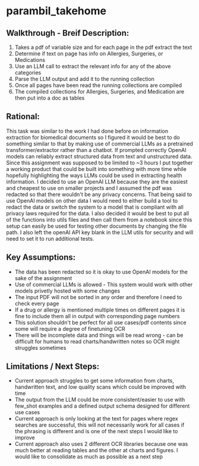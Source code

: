 # parambil_takehome

## Walkthrough - Breif Description:
1. Takes a pdf of variable size and for each page in the pdf extract the text
2. Determine if text on page has info on Allergies, Surgeries, or Medications
3. Use an LLM call to extract the relevant info for any of the above categories
4. Parse the LLM output and add it to the running collection
5. Once all pages have been read the running collections are compiled
6. The compiled collections for Allergies, Surgeries, and Medication are then put into a doc as tables

## Rational:
This task was similar to the work I had done before on information extraction for biomedical documents so I figured it would be best to do something similar to that by making use of commercial LLMs as a pretrained transformer/extractor rather than a chatbot. If prompted correctly OpenAI models can reliably extract structured data from text and unstructured data. Since this assignment was supposed to be limited to ~3 hours I put together a working product that could be built into something with more time while hopefully highlighting the ways LLMs could be used in extracting health information. I decided to use an OpenAI LLM because they are the easiest and cheapest to use on smaller projects and I assumed the pdf was redacted so that there wouldn't be any privacy concerns. That being said to use OpenAI models on other data I would need to either build a tool to redact the data or switch the system to a model that is compliant with all privacy laws required for the data. I also decided it would be best to put all of the functions into utils files and then call them from a notebook since this setup can easily be used for testing other documents by changing the file path. I also left the openAI API key blank in the LLM utils for security and will need to set it to run additional tests. 

## Key Assumptions:
- The data has been redacted so it is okay to use OpenAI models for the sake of the assignment
- Use of commercial LLMs is allowed - This system would work with other models privetly hosted with some changes
- The input PDF will not be sorted in any order and therefore I need to check every page
- If a drug or allergy is mentioned multiple times on different pages it is fine to include them all in output with corresponding page numbers
- This solution shouldn't be perfect for all use cases/pdf contents since some will require a degree of finetuning OCR
- There will be incomplete data and things will be read wrong - can be difficult for humans to read charts/handwritten notes so OCR might struggles sometimes

## Limitations / Next Steps:
- Current approach struggles to get some information from charts, handwritten text, and low quality scans which could be improved with time
- The output from the LLM could be more consistent/easier to use with few_shot examples and a defined output schema designed for different use cases
- Current approach is only looking at the text for pages where regex searches are successful, this will not necessarily work for all cases if the phrasing is different and is one of the next steps I would like to improve
- Current approach also uses 2 different OCR libraries because one was much better at reading tables and the other at charts and figures. I would like to consolidate as much as possible as a next step
